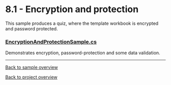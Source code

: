 ﻿# 8.1 - Encryption and protection
This sample produces a quiz, where the template workbook is encrypted and password protected.

### [EncryptionAndProtectionSample.cs](EncryptionAndProtectionSample.cs)
Demonstrates encryption, password-protection and some data validation.

---
[Back to sample overview](..%2FReadme.md)

[Back to project overview](..%2F..%2FReadme.md)
